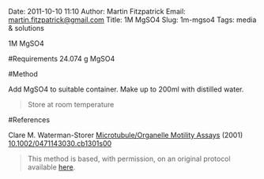 Date: 2011-10-10 11:10
Author: Martin Fitzpatrick
Email: martin.fitzpatrick@gmail.com
Title: 1M MgSO4
Slug: 1m-mgso4
Tags: media &amp; solutions

1M MgSO4





#Requirements
24.074 g MgSO4

#Method

Add MgSO4 to suitable container. Make up to 200ml with distilled water.


>Store at room temperature




#References


Clare M. Waterman-Storer [Microtubule/Organelle Motility Assays](http://dx.doi.org/10.1002/0471143030.cb1301s00)  (2001)
[10.1002/0471143030.cb1301s00](http://dx.doi.org/10.1002/0471143030.cb1301s00)





>This method is based, with permission, on an original protocol available [here](doi:10.1002/0471143030.cb1301s00).

